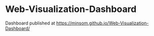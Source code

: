 # Web-Visualization-Dashboard
Dashboard published at https://minsom.github.io/Web-Visualization-Dashboard/
